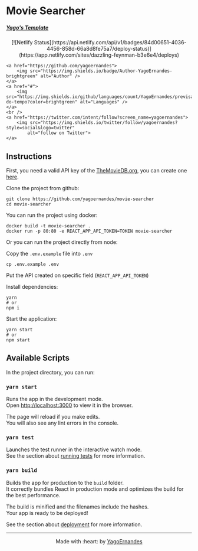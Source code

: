 # Movie Searcher

##### [Yago's Template](https://github.com/yagoernandes/template-react)

<p align="center">
    [![Netlify Status](https://api.netlify.com/api/v1/badges/84d00651-4036-4456-858d-66a8d8fe75a7/deploy-status)](https://app.netlify.com/sites/dazzling-feynman-b3e6e4/deploys)
    <br />

    <a href="https://github.com/yagoernandes">
        <img src="https://img.shields.io/badge/Author-YagoErnandes-brightgreen" alt="Author" />
    </a>
    <a href="#">
        <img src="https://img.shields.io/github/languages/count/YagoErnandes/previsao-do-tempo?color=brightgreen" alt="Languages" />
    </a>
    <br />
    <a href="https://twitter.com/intent/follow?screen_name=yagoernandes">
        <img src="https://img.shields.io/twitter/follow/yagoernandes?style=social&logo=twitter"
            alt="follow on Twitter">
    </a>

</p>

## Instructions

First, you need a valid API key of the [TheMovieDB.org](https://www.themoviedb.org/), you can create one [here](https://www.themoviedb.org/settings/api).

Clone the project from github:

```shell
git clone https://github.com/yagoernandes/movie-searcher
cd movie-searcher
```

You can run the project using docker:

```shell
docker build -t movie-searcher .
docker run -p 80:80 -e REACT_APP_API_TOKEN=TOKEN movie-searcher
```

Or you can run the project directly from node:

Copy the `.env.example` file into `.env`

```shell
cp .env.example .env
```

Put the API created on specific field (`REACT_APP_API_TOKEN`)

Install dependencies:

```shell
yarn
# or
npm i
```

Start the application:

```shell
yarn start
# or
npm start
```

## Available Scripts

In the project directory, you can run:

### `yarn start`

Runs the app in the development mode.<br />
Open [http://localhost:3000](http://localhost:3000) to view it in the browser.

The page will reload if you make edits.<br />
You will also see any lint errors in the console.

### `yarn test`

Launches the test runner in the interactive watch mode.<br />
See the section about [running tests](https://facebook.github.io/create-react-app/docs/running-tests) for more information.

### `yarn build`

Builds the app for production to the `build` folder.<br />
It correctly bundles React in production mode and optimizes the build for the best performance.

The build is minified and the filenames include the hashes.<br />
Your app is ready to be deployed!

See the section about [deployment](https://facebook.github.io/create-react-app/docs/deployment) for more information.

---

<p align="center">
Made with :heart: by <a href="https://www.linkedin.com/in/yagoernandes">YagoErnandes</a>
</p>
